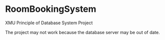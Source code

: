 # RoomBookingSystem
XMU Principle of Database System Project

The project may not work because the database server may be out of date.
